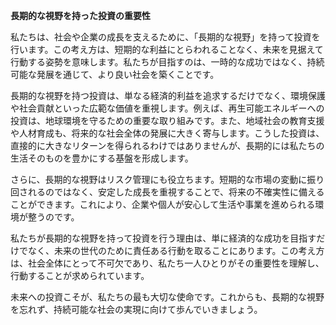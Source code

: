 **長期的な視野を持った投資の重要性**

私たちは、社会や企業の成長を支えるために、「長期的な視野」を持って投資を行います。この考え方は、短期的な利益にとらわれることなく、未来を見据えて行動する姿勢を意味します。私たちが目指すのは、一時的な成功ではなく、持続可能な発展を通じて、より良い社会を築くことです。

長期的な視野を持つ投資は、単なる経済的利益を追求するだけでなく、環境保護や社会貢献といった広範な価値を重視します。例えば、再生可能エネルギーへの投資は、地球環境を守るための重要な取り組みです。また、地域社会の教育支援や人材育成も、将来的な社会全体の発展に大きく寄与します。こうした投資は、直接的に大きなリターンを得られるわけではありませんが、長期的には私たちの生活そのものを豊かにする基盤を形成します。

さらに、長期的な視野はリスク管理にも役立ちます。短期的な市場の変動に振り回されるのではなく、安定した成長を重視することで、将来の不確実性に備えることができます。これにより、企業や個人が安心して生活や事業を進められる環境が整うのです。

私たちが長期的な視野を持って投資を行う理由は、単に経済的な成功を目指すだけでなく、未来の世代のために責任ある行動を取ることにあります。この考え方は、社会全体にとって不可欠であり、私たち一人ひとりがその重要性を理解し、行動することが求められています。

未来への投資こそが、私たちの最も大切な使命です。これからも、長期的な視野を忘れず、持続可能な社会の実現に向けて歩んでいきましょう。